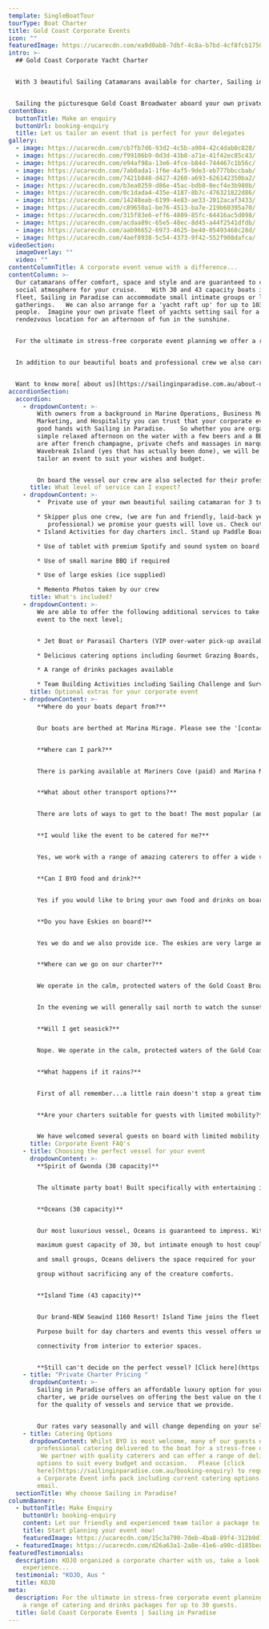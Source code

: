 ```yaml
---
template: SingleBoatTour
tourType: Boat Charter
title: Gold Coast Corporate Events
icon: ""
featuredImage: https://ucarecdn.com/ea9d0ab8-7dbf-4c8a-b7bd-4cf8fcb17504/
intro: >-
  ## Gold Coast Corporate Yacht Charter


  With 3 beautiful Sailing Catamarans available for charter, Sailing in Paradise offers an unforgettable experience that your group will be talking about for years to come. Ideal for staff parties, team building days, conference delegate activities or partner programs, we can tailor a perfect event to suit your requirements.


  Sailing the picturesque Gold Coast Broadwater aboard your own private yacht, your guests will enjoy spectacular views and access to pristine beaches and isolated islands surrounded by crystal clear, turquoise waters.   A dusk charter offers front row seats to the best waterfront, sunset views on the coast, as the city lights set a backdrop for your celebrations.
contentBox:
  buttonTitle: Make an enquiry
  buttonUrl: booking-enquiry
  title: Let us tailor an event that is perfect for your delegates
gallery:
  - image: https://ucarecdn.com/cb7fb7d6-93d2-4c5b-a904-42c4dab0c828/
  - image: https://ucarecdn.com/f99106b9-0d3d-43b8-a71e-41f42ec85c43/
  - image: https://ucarecdn.com/e94af98a-13e6-4fce-b84d-744467c1b56c/
  - image: https://ucarecdn.com/7ab0ada1-1f6e-4af5-9de3-eb777bbccbab/
  - image: https://ucarecdn.com/7421b848-d427-4260-a693-626142350ba2/
  - image: https://ucarecdn.com/b3ea0259-d86e-45ac-bdb0-0ecf4e3b980b/
  - image: https://ucarecdn.com/0c1dada4-435e-4187-8b7c-476321822d86/
  - image: https://ucarecdn.com/14248eab-6199-4e83-ae33-2012acaf3433/
  - image: https://ucarecdn.com/c89650a1-be76-4513-ba7e-219b60395a70/
  - image: https://ucarecdn.com/315f83e6-eff6-4809-85fc-64416ac5d098/
  - image: https://ucarecdn.com/acdaa89c-65e5-48ec-8d45-a44f2541dfdb/
  - image: https://ucarecdn.com/aab96652-6973-4625-be40-05493468c28d/
  - image: https://ucarecdn.com/4aef8938-5c54-4373-9f42-552f908dafca/
videoSection:
  imageOverlay: ""
  video: ""
contentColumnTitle: A corporate event venue with a difference...
contentColumn: >-
  Our catamarans offer comfort, space and style and are guaranteed to create a
  social atmosphere for your cruise.    With 30 and 43 capacity boats in the
  fleet, Sailing in Paradise can accommodate small intimate groups or larger
  gatherings.   We can also arrange for a 'yacht raft up' for up to 103
  people.  Imagine your own private fleet of yachts setting sail for a secret
  rendezvous location for an afternoon of fun in the sunshine.


  For the ultimate in stress-free corporate event planning we offer a range of catering and drinks packages.  Partnering with some of the Gold Coast's best caterers our guests can enjoy a plethora of dining options from gourmet grazing boards to private chefs.    We also offer a range of beverage packages or welcome BYO.  


  In addition to our beautiful boats and professional crew we also carry a range of other activities on board for your guests to enjoy (should you wish) including Stand Up Paddleboards, splash mat, Beach Volleyball, Beach Cricket and more.  


  Want to know more[ about us](https://sailinginparadise.com.au/about-us/) or [our boats](https://sailinginparadise.com.au/our-boats/)?
accordionSection:
  accordion:
    - dropdownContent: >-
        With owners from a background in Marine Operations, Business Management,
        Marketing, and Hospitality you can trust that your corporate event is in
        good hands with Sailing in Paradise.    So whether you are organising a
        simple relaxed afternoon on the water with a few beers and a BBQ or you
        are after french champagne, private chefs and massages in marquees on
        Wavebreak Island (yes that has actually been done), we will be happy to
        tailor an event to suit your wishes and budget.  


        On board the vessel our crew are also selected for their professionalism and hospitality but will ultimately ensure your guests have a great time on the charter!   We even capture your experience on film, and photos of the charter will be provided to you following your event, it is all part of the service.
      title: What level of service can I expect?
    - dropdownContent: >-
        *  Private use of your own beautiful sailing catamaran for 3 to 6 hours

        * Skipper plus one crew, (we are fun and friendly, laid-back yet
           professional) we promise your guests will love us. Check out the '[about us](https://sailinginparadise.com.au/about-us/)' page to meet the crew.
        * Island Activities for day charters incl. Stand up Paddle Boards, beach games, splash mat and beach volleyball

        * Use of tablet with premium Spotify and sound system on board

        * Use of small marine BBQ if required 

        * Use of large eskies (ice supplied) 

        * Memento Photos taken by our crew
      title: What's included?
    - dropdownContent: >-
        We are able to offer the following additional services to take your
        event to the next level;


        * Jet Boat or Parasail Charters (VIP over-water pick-up available from the catamaran)

        * Delicious catering options including Gourmet Grazing Boards, BBQ, Canapes or Private Chef on board

        * A range of drinks packages available

        * Team Building Activities including Sailing Challenge and Survivor Beach Games
      title: Optional extras for your corporate event
    - dropdownContent: >-
        **Where do your boats depart from?**


        Our boats are berthed at Marina Mirage. Please see the '[contact us](https://sailinginparadise.com.au/contact-us/)' page on our website for further details and a map. Marina Mirage is about 10 mins from Surfers and 15 mins from Broadbeach.


        **Where can I park?**


        There is parking available at Mariners Cove (paid) and Marina Mirage plus limited street parking on Seaworld Drive.  Please check signage at time of parking and consider ride share for a stress free arrival at your charter (especially during busy times of year).  


        **What about other transport options?**


        There are lots of ways to get to the boat! The most popular (and cost effective/convenient) is often via Maxi Taxis. We can also assist in organising bus transfers for larger groups.  


        **I would like the event to be catered for me?**


        Yes, we work with a range of amazing caterers to offer a wide variety of options for your guests to enjoy on board.  We are fully licensed so can also offer a drinks service for your convenience.   A catering and drinks list will be provided when you make an enquiry.   We offer a range of catering options from grazing boards, to tapas and private chefs.


        **Can I BYO food and drink?**


        Yes if you would like to bring your own food and drinks on board that is completely fine.


        **Do you have Eskies on board?**


        Yes we do and we also provide ice. The eskies are very large and can be used for food or drink.


        **Where can we go on our charter?**


        We operate in the calm, protected waters of the Gold Coast Broadwater. Where to go very much depends on what you would like to do and how long your boat charter is for so please feel free to discuss this with our team. In a 3 hour charter during the day our guests usually love a swim stop at Wavebreak Island where you can enjoy the range of island activities on board. Your skipper is knowledgeable in the local area and will make recommendations based on the conditions on the day.  If you don't wish to swim in a 3 hour charter you instead opt to sail further north along the inside of South Stradbroke Island and see the millionaires mansions at Sovereign Islands.


        In the evening we will generally sail north to watch the sunset and return to the southern part of the Broadwater to enjoy the city lights after dark which are just beautiful.


        **Will I get seasick?**


        Nope. We operate in the calm, protected waters of the Gold Coast Broadwater. We do not go offshore (into the open ocean) so we do not experience large waves. Our catamarans are very stable, and do not have the same side to side rocking motion as experienced by single hull vessels so you won't get seasick :-).


        **What happens if it rains?**


        First of all remember...a little rain doesn't stop a great time on our boats especially in the warm Gold Coast endless summer... But do rest assured that we have a very generous wet weather policy as we want you to enjoy your time on board the boat, so if there is torrential rain or storms at the time you will be able to cancel or reschedule your cruise. Please see the full booking policy provided with your invoice for full details or contact our team.


        **Are your charters suitable for guests with limited mobility?**


        We have welcomed several guests on board with limited mobility. However we do realise that each individual is different in terms of ability and what they are comfortable with. Please take a look at the 360 tours on the '[Our Boats](https://sailinginparadise.com.au/our-boats/)' page for an ideal of getting around the boats and do bear in mind a big step up (or carry) is required to board the boats at the marina. Our friendly team will be happy to discuss further to ensure you and your guests are comfortable prior to making a booking.
      title: Corporate Event FAQ's
    - title: Choosing the perfect vessel for your event
      dropdownContent: >-
        **Spirit of Gwonda (30 capacity)** 


        The ultimate party boat! Built specifically with entertaining in mind, her open plan layout is designed for you to soak up the sun or dance the day/night away! The easy foredeck access via the centre of the boat ensures your guests can always see one another no matter where they are on the boat, which is also great for families with small children!


        **Oceans (30 capacity)** 


        Our most luxurious vessel, Oceans is guaranteed to impress. With a

        maximum guest capacity of 30, but intimate enough to host couples

        and small groups, Oceans delivers the space required for your

        group without sacrificing any of the creature comforts.


        **Island Time (43 capacity)** 


        Our brand-NEW Seawind 1160 Resort! Island Time joins the fleet in October 2023 and brings a new charter experience to the Gold Coast.

        Purpose built for day charters and events this vessel offers unrivalled

        connectivity from interior to exterior spaces. 


        **Still can't decide on the perfect vessel? [Click here](https://sailinginparadise.com.au/our-boats/) to take a tour of our boats!**
    - title: "Private Charter Pricing "
      dropdownContent: >-
        Sailing in Paradise offers an affordable luxury option for your boat
        charter, we pride ourselves on offering the best value on the Gold Coast
        for the quality of vessels and service that we provide.


        Our rates vary seasonally and will change depending on your selected vessel and charter duration.  Please [click here](https://sailinginparadise.com.au/booking-enquiry) to request a Corporate Event info pack including rate card via email.
    - title: Catering Options
      dropdownContent: Whilst BYO is most welcome, many of our guests opt to have
        professional catering delivered to the boat for a stress-free option. 
         We partner with quality caterers and can offer a range of delicious
        options to suit every budget and occasion.   Please [click
        here](https://sailinginparadise.com.au/booking-enquiry) to request
        a Corporate Event info pack including current catering options via
        email.
  sectionTitle: Why choose Sailing in Paradise?
columnBanner:
  - buttonTitle: Make Enquiry
    buttonUrl: booking-enquiry
    content: Let our friendly and experienced team tailor a package to suit you.
    title: Start planning your event now!
    featuredImage: https://ucarecdn.com/15c3a790-7deb-4ba8-89f4-312b9d178290/
  - featuredImage: https://ucarecdn.com/d26a63a1-2a8e-41e6-a90c-d185bec84c13/
featuredTestimonials:
  description: KOJO organized a corporate charter with us, take a look at their
    experience...
  testimonial: "KOJO, Aus "
  title: KOJO
meta:
  description: For the ultimate in stress-free corporate event planning, we offer
    a range of catering and drinks packages for up to 30 guests.
  title: Gold Coast Corporate Events | Sailing in Paradise
---
```

